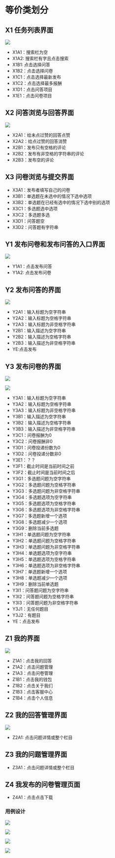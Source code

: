 # 等价类划分
## X1 任务列表界面
![](X1.jpg)

- X1A1：搜索栏为空 
- X1A2: 搜索栏有字且点击搜索
- X1B1: 点击选择问答
- X1B2：点击选择问卷
- X1C1：点击选择最新发布
- X1C2：点击选择最多报酬
- X1D1：点击问答项目
- X1E1：点击问卷项目

## X2 问答浏览与回答界面
![](X2.jpg)

- X2A1：给未点过赞的回答点赞
- X2A2：给点过赞的回答消赞
- X2B1：发布只有空格的评论
- X2B2：发布有非空格的字符串的评论
- X2B3：发布空的评论



## X3 问卷浏览与提交界面

- X3A1：发布者填写自己的问卷
- X3B1：单选题在未选中的情况下选中选项
- X3B2：单选题在已经有选中的情况下选中别的选项
- X3C1：多选题选中选项
- X3C2：多选题多选
- X3D1：问答题空
- X3D2：问答题有字符串



## Y1 发布问卷和发布问答的入口界面
![](Y1.jpg)

- Y1A1：点击发布问答
- Y1A2: 点击发布问卷



## Y2 发布问答的界面

![](Y2.jpg)

- Y2A1：输入标题为空字符串
- Y2A2：输入标题为空格字符串
- Y2A3：输入标题为非空格字符串
- Y2B1：输入描述为空字符串
- Y2B2：输入描述为空格字符串
- Y2B3：输入描述为非空格字符串
- YE:点击发布



## Y3 发布问卷的界面

![](Y3_1.jpg)

![](Y3_2.jpg)

- Y3A1：输入标题为空字符串
- Y3A2：输入标题为空格字符串
- Y3A3：输入标题为非空格字符串
- Y3B1：输入描述为空字符串
- Y3B2：输入描述为空格字符串
- Y3B3：输入描述为非空格字符串
- Y3C1：问卷报酬为0
- Y3C2：问卷报酬非0
- Y3D1：问卷投递份数为0
- Y3D2：问卷投递分数非0
- Y3E1：？？
- Y3F1：截止时间是当前时间之前
- Y3F2：截止时间是当前时间之后
- Y3G1：多选题问题为空字符串
- Y3G2：多选题问题为空格字符串
- Y3G3：多选题问题为非空格字符串
- Y3G4：多选题选项为空字符串
- Y3G5：多选题选项为空格字符串
- Y3G6：多选题选项为非空格字符串
- Y3G7：多选题新增一个选项
- Y3G8：多选题减少一个选项
- Y3G9：删除当前多选题
- Y3H1：单选题问题为空字符串
- Y3H2：单选题问题为空格字符串
- Y3H3：单选题问题为非空格字符串
- Y3H4：单选题选项为空字符串
- Y3H5：单选题选项为空格字符串
- Y3H6：单选题选项为非空格字符串
- Y3H7：单选题新增一个选项
- Y3H8：单选题减少一个选项
- Y3H9：删除当前单选题
- Y3I1：问答题问题为空字符串
- Y3I2：问答题问题为空格字符串
- Y3I3：问答题问题为非空格字符串
- Y3J1：无任何题目
- Y3J2：有题目
- YE：点击发布

## Z1 我的界面

![](Z1.jpg)

- Z1A1：点击我的回答
- Z1A2：点击问题管理
- Z1A3：点击问卷管理
- Z1B1：点击我的钱包
- Z1B2：点击关于我们
- Z1B3：点击客服中心
- Z1B4：点击个人信息

## Z2 我的回答管理界面

![](Z2.jpg)

- Z2A1: 点击问题详情或整个栏目

## Z3 我的问题管理界面

- Z3A1：点击问题详情或整个栏目

## Z4 我发布的问卷管理页面

- Z4A1：点击点击下载


### 用例设计

![](t1.png)


![](t2.jpg)

![](t3.jpg)

![](t4.jpg)